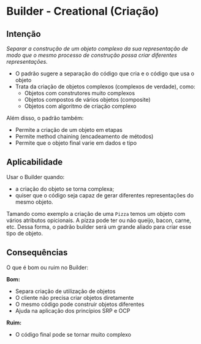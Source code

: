 # Builder - Creational (Criação)

## Intenção

_Separar a construção de um objeto complexo da sua representação de modo que o mesmo processo de construção possa criar diferentes representações._

- O padrão sugere a separação do código que cria e o código que usa o objeto
- Trata da criação de objetos complexos (complexos de verdade), como:
  - Objetos com construtores muito complexos
  - Objetos compostos de vários objetos (composite)
  - Objetos com algoritmo de criação complexo

Além disso, o padrão também:

- Permite a criação de um objeto em etapas
- Permite method chaining (encadeamento de métodos)
- Permite que o objeto final varie em dados e tipo

## Aplicabilidade

Usar o Builder quando:

- a criação do objeto se torna complexa;
- quiser que o código seja capaz de gerar diferentes representações do mesmo objeto.

Tamando como exemplo a criação de uma `Pizza` temos um objeto com vários atributos opicionais. A pizza pode ter ou não queijo, bacon, carne, etc. Dessa forma, o padrão builder será um grande aliado para criar esse tipo de objeto.

## Consequências

O que é bom ou ruim no Builder:

**Bom:**

- Separa criação de utilização de objetos
- O cliente não precisa criar objetos diretamente
- O mesmo código pode construir objetos diferentes
- Ajuda na aplicação dos princípios SRP e OCP

**Ruim:**

- O código final pode se tornar muito complexo

